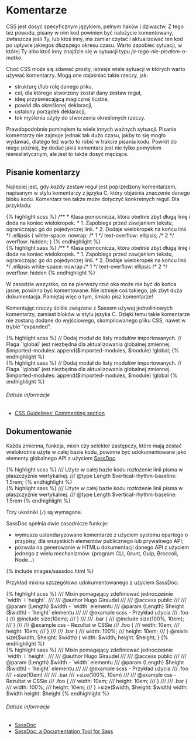 
# Komentarze

CSS jest dosyć specyficznym językiem, pełnym haków i dziwactw. Z tego też powodu, pisany w nim kod powinien być należycie komentowany, zwłaszcza jeśli Ty, lub ktoś inny, ma zamiar czytać i aktualizować ten kod po upływie jakiegoś dłuższego okresu czasu. Warto zapobiec sytuacji, w której Ty albo ktoś inny znajdzie się w sytuacji typu *ja-tego-nie-pisałem-o-matko*.

Choć CSS może się zdawać prosty, istnieje wiele sytuacji w których warto używać komentarzy. Mogą one objaśniać takie rzeczy, jak:

* strukturę i/lub rolę danego pliku,
* cel, dla którego stworzony został dany zestaw reguł,
* ideę przyświecającą magicznej liczbie,
* powód dla określonej deklaracji,
* ustalony porządek deklaracji,
* tok myślenia użyty do stworzenia określonych rzeczy.

Prawdopodobnie pominąłem tu wiele innych ważnych sytuacji. Pisanie komentarzy nie zajmuje jednak tak dużo czasu, jakby to się mogło wydawać, dlatego też warto to robić w trakcie pisania kodu. Powrót do niego później, by dodać jakiś komentarz jest nie tylko pomysłem nierealistycznym, ale jest to także dosyć męczące.

## Pisanie komentarzy

Najlepiej jest, gdy *każdy* zestaw reguł jest poprzedzony komentarzem, napisanym w stylu komentarzy z języka C, który objaśnia znaczenie danego bloku kodu. Komentarz ten także może dotyczyć konkretnych reguł. Dla przykładu:

<div class="code-block">
  <div class="code-block__wrapper" data-syntax="scss">
{% highlight scss %}
/**
 * Klasa pomocnicza, która obetnie zbyt długą linię i doda na koniec wielokropek.
 * 1. Zapobiega przed zawijaniem tekstu, ograniczając go do pojedynczej linii.
 * 2. Dodaje wielokropek na końcu linii.
 */
.ellipsis {
  white-space: nowrap; /* 1 */
  text-overflow: ellipsis; /* 2 */
  overflow: hidden;
}
{% endhighlight %}
  </div>
  <div class="code-block__wrapper" data-syntax="sass">
{% highlight sass %}
/**
 * Klasa pomocnicza, która obetnie zbyt długą linię i doda na koniec wielokropek.
 * 1. Zapobiega przed zawijaniem tekstu, ograniczając go do pojedynczej linii.
 * 2. Dodaje wielokropek na końcu linii.
 */
.ellipsis
  white-space: nowrap /* 1 */
  text-overflow: ellipsis /* 2 */
  overflow: hidden
{% endhighlight %}
  </div>
</div>

W zasadzie wszystko, co na pierwszy rzut oka może nie być do końca jasne, powinno być komentowane. Nie istnieje coś takiego, jak zbyt duża dokumentacja. Pamiętaj więc o tym, śmiało pisz komentarze!

Komentując rzeczy ściśle związane z Sassem używaj jednoliniowych komentarzy, zamiast bloków w stylu języka C. Dzięki temu takie komentarze nie zostaną dodane do wyjściowego, skompilowanego pliku CSS, nawet w trybie "expanded".

<div class="code-block">
  <div class="code-block__wrapper" data-syntax="scss">
{% highlight scss %}
// Dodaj moduł do listy modułów importowanych.
// Flaga `!global` jest niezbędna dla aktualizowania globalnej zmiennej.
$imported-modules: append($imported-modules, $module) !global;
{% endhighlight %}
  </div>
  <div class="code-block__wrapper" data-syntax="sass">
{% highlight sass %}
// Dodaj moduł do listy modułów importowanych.
// Flaga `!global` jest niezbędna dla aktualizowania globalnej zmiennej.
$imported-modules: append($imported-modules, $module) !global
{% endhighlight %}
  </div>
</div>

###### Dalsze informacje

* [CSS Guidelines’ Commenting section](http://cssguidelin.es/#commenting)

## Dokumentowanie

Każda zmienna, funkcja, mixin czy selektor zastępczy, które mają zostać wielokrotnie użyte w całej bazie kodu, powinne być udokumentowane jako elementy globalnego API z użyciem [SassDoc](http://sassdoc.com).

<div class="code-block">
  <div class="code-block__wrapper" data-syntax="scss">
{% highlight scss %}
/// Użyte w całej bazie kodu rozłożenie linii pisma w płaszczyźnie wertykalnej.
/// @type Length
$vertical-rhythm-baseline: 1.5rem;
{% endhighlight %}
  </div>
  <div class="code-block__wrapper" data-syntax="sass">
{% highlight sass %}
/// Użyte w całej bazie kodu rozłożenie linii pisma w płaszczyźnie wertykalnej.
/// @type Length
$vertical-rhythm-baseline: 1.5rem
{% endhighlight %}
  </div>
</div>

<div class="note">
  <p>Trzy ukośniki (<code>/</code>) są wymagane.</p>
</div>

SassDoc spełnia dwie zasadnicze funkcje:

* wymusza ustandaryzowane komentarze z użyciem systemu opartego o przypisy, dla wszystkich elementów publicznego lub prywatnego API;
* pozwala na generowanie w HTMLu dokumentacji danego API z użyciem jednego z wielu mechanizmów. (program CLI, Grunt, Gulp, Broccoli, Node...)

{% include images/sassdoc.html %}

Przykład mixinu szczegółowo udokumentowanego z użyciem SassDoc:

<div class="code-block">
  <div class="code-block__wrapper" data-syntax="scss">
{% highlight scss %}
/// Mixin pomagający zdefiniować jednocześnie `width` i `height`.
///
/// @author Hugo Giraudel
///
/// @access public
///
/// @param {Length} $width - `width` elementu
/// @param {Length} $height ($width) - `height` elementu
///
/// @example scss - Przykład użycia
///   .foo {
///     @include size(10em);
///   }
///
///   .bar {
///     @include size(100%, 10em);
///   }
///
/// @example css - Rezultat w CSSie
///   .foo {
///     width: 10em;
///     height: 10em;
///   }
///
///   .bar {
///     width: 100%;
///     height: 10em;
///   }
@mixin size($width, $height: $width) {
  width: $width;
  height: $height;
}
{% endhighlight %}
  </div>
  <div class="code-block__wrapper" data-syntax="sass">
{% highlight sass %}
/// Mixin pomagający zdefiniować jednocześnie `width` i `height`.
///
/// @author Hugo Giraudel
///
/// @access public
///
/// @param {Length} $width - `width` elementu
/// @param {Length} $height ($width) - `height` elementu
///
/// @example scss - Przykład użycia
///   .foo
///     +size(10em)
///
///   .bar
///     +size(100%, 10em)
///
/// @example css - Rezultat w CSSie
///   .foo {
///     width: 10em;
///     height: 10em;
///   }
///
///   .bar {
///     width: 100%;
///     height: 10em;
///   }
=size($width, $height: $width)
  width: $width
  height: $height
{% endhighlight %}
  </div>
</div>

###### Dalsze informacje

* [SassDoc](http://sassdoc.com)
* [SassDoc: a Documentation Tool for Sass](http://www.sitepoint.com/sassdoc-documentation-tool-sass/)
